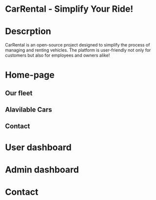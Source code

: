 # CarRental - Simplify Your Ride!

# Descrption

CarRental is an open-source project designed to simplify the process of managing and renting vehicles. The platform is user-friendly not only for customers but also for employees and owners alike!

# Home-page

## Our fleet

## Alavilable Cars

## Contact

# User dashboard

# Admin dashboard

# Contact

